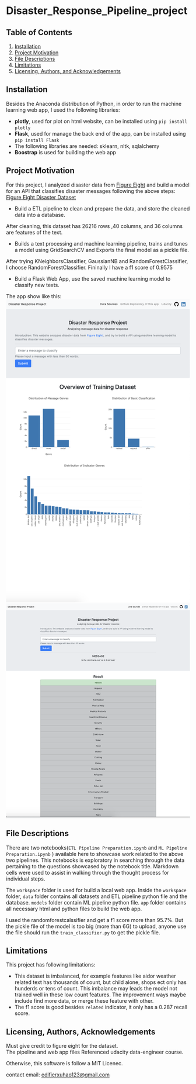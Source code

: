 # Disaster_Response_Pipeline_project

## Table of Contents

1. [Installation](#installation)
2. [Project Motivation](#motivation)
3. [File Descriptions](#files)
4. [Limitations](#limitations)
5. [Licensing, Authors, and Acknowledgements](#licensing)

## Installation <a name="installation"></a>

Besides the Anaconda distribution of Python, in order to run the machine learning web app, I used the following libraries:
- **plotly**, used for plot on html website, can be installed using `pip install plotly`
- **Flask**, used for manage the back end of the app, can be installed using `pip install Flask`
- The following libraries are needed: sklearn, nltk, sqlalchemy
- **Boostrap** is used for building the web app


## Project Motivation<a name="motivation"></a>

For this project, I analyzed disaster data from [Figure Eight](https://www.figure-eight.com/) and build a model for an API that classifies disaster messages following the above steps:
[Figure Eight Disaster Dataset](https://www.figure-eight.com/dataset/combined-disaster-response-data/)
- Build a ETL pipeline to clean and prepare the data, and store the cleaned data into a database.

After cleaning, this dataset has 26216 rows ,40 columns, and 36 columns are features of the text.

- Builds a text processing and machine learning pipeline, trains and tunes a model using GridSearchCV and Exports the final model as a pickle file.

After trying KNeighborsClassifier, GaussianNB and RandomForestClassifier, I choose RandomForestClassifier. Fininally I have a f1 score of 0.9575

- Build a Flask Web App, use the saved machine learning model to classify new texts.

The app show like this:
![](Screen_Shot_0.png)
![](Screen_Shot_1.png)

## File Descriptions <a name="files"></a>

There are two notebooks(`ETL Pipeline Preparation.ipynb` and `ML Pipeline Preparation.ipynb` ) available here to showcase work related to the above two pipelines.  This notebooks is exploratory in searching through the data pertaining to the questions showcased by the notebook title.  Markdown cells were used to assist in walking through the thought process for individual steps.  

The `workspace` folder is used for build a local web app. Inside the `workspace` folder, `data` folder contains all datasets and ETL pipeline python file and the database. `models` folder contain ML pipeline python file. `app` folder contains all necessary html and python files to build the web app.

I used the randomforestcalssifier and get a f1 score more than 95.7%. But the pickle file of the model is too big (more than 6G) to upload, anyone use the file should run the `train_classifier.py` to get the pickle file.

## Limitations <a name="limitations"></a>

This project has following limitations:
- This dataset is imbalanced, for example features like aidor weather related text has thousands of count, but child alone, shops ect only has hunderds or tens of count. This imbalance may leads the model not trained well in these low count features.
The improvement ways maybe include find more data, or merge these feature with other.
- The f1 score is good besides `related` indicator, it only has a 0.287 recall score. 

## Licensing, Authors, Acknowledgements<a name="licensing"></a>

Must give credit to figure eight for the dataset.  
The pipeline and web app files Referenced udacity data-engineer course.

Otherwise, this software is follow a MIT Licenec.

contact email: edifierxuhao123@gmail.com
